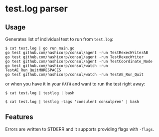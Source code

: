# test.log parser

## Usage

Generates list of individual test to run from `test.log`:

```
$ cat test.log | go run main.go
go test github.com/hashicorp/consul/agent -run TestRexecWriterAB
go test github.com/hashicorp/consul/agent -run TestRexecWriter
go test github.com/hashicorp/consul/agent -run TestCoordinate_Node
go test github.com/hashicorp/consul/watch -run TestAE_Run_QuitMORESPACES
go test github.com/hashicorp/consul/watch -run TestAE_Run_Quit
```

or when you have it in your `PATH` and want to run the test right away:

```
$ cat test.log | testlog | bash
```

```
$ cat test.log | testlog -tags 'consulent consulprem' | bash
```

## Features

Errors are written to STDERR and it supports providing flags with `-flags`.
